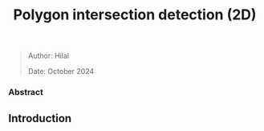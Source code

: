 ﻿---
title: Polygon intersection detection (2D)
---

> Author: Hilal
> 
> Date: October 2024

### Abstract

## Introduction
